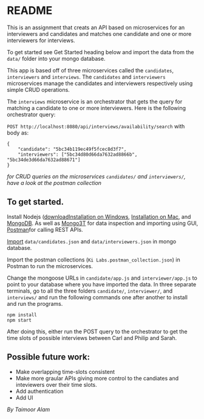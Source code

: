 # README

This is an assignment that creats an API based on microservices for an interviewers and candidates and matches one candidate and one or more interviewers for interviews.

To get started see Get Started heading below and import the data from the `data/` folder into your mongo database.

This app is based off of three microservices called the `candidates`, `interviewers` and `interviews`. The `candidates` and `interviewers` microservices manage the candidates and interviewers respectively using simple CRUD operations.

The `interviews` microservice is an orchestrator that gets the query for matching a candidate to one or more interviewers. Here is the following orchestrator query:

`POST http://localhost:8080/api/interviews/availability/search`
with body as:
```
{
	"candidate": "5bc34b119ec49f5fcec8d3f7",
	"interviewers": ["5bc34d80d66da7632ad8866b", "5bc34de3d66da7632ad88671"]
}
```
_for CRUD queries on the microservices `candidates/` and `interviewers/`, have a look at the postman collection_



## To get started.
Install Nodejs ([download](https://nodejs.org/en/download/)[Installation on Windows](https://blog.teamtreehouse.com/install-node-js-npm-windows), [Installation on Mac](https://blog.teamtreehouse.com/install-node-js-npm-mac),  and [MongoDB](https://www.mongodb.com/download-center?initial=true#community). As well as [Mongo3T](https://robomongo.org) for data inspection and importing using GUI, [Postman](https://www.getpostman.com)for calling REST APIs.

[Import](https://docs.mongodb.com/guides/server/import/) `data/candidates.json` and `data/interviewers.json` in mongo database.

Import the postman collections (`Ki Labs.postman_collection.json`) in Postman to run the microservices.

Change the mongoose URLs in `candidate/app.js` and `interviewer/app.js` to point to your database where you have imported the data.
In three separate terminals, go to all the three folders `candidate/`, `interviewer/`, and `interviews/` and run the following commands one after another to install and run the programs.

```
npm install
npm start
```

After doing this, either run the POST query to the orchestrator to get the time slots of possible interviews between Carl and Philip and Sarah.

## Possible future work:
- Make overlapping time-slots consistent
- Make more graular APIs giving more control to the candiates and inteviewers over their time slots.
- Add authentication
- Add UI


_By Taimoor Alam_